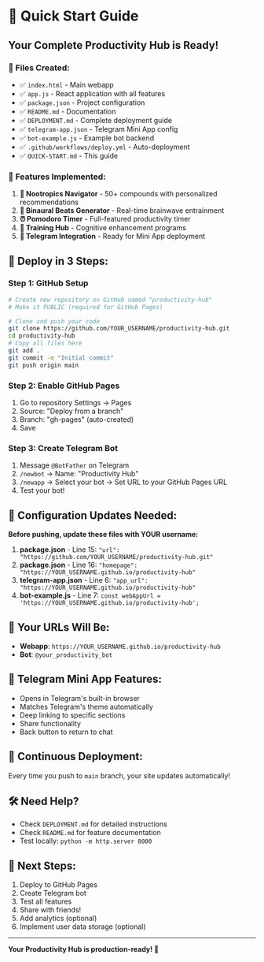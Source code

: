 # 🚀 Quick Start Guide

## Your Complete Productivity Hub is Ready!

### 📁 Files Created:
- ✅ `index.html` - Main webapp
- ✅ `app.js` - React application with all features
- ✅ `package.json` - Project configuration
- ✅ `README.md` - Documentation
- ✅ `DEPLOYMENT.md` - Complete deployment guide
- ✅ `telegram-app.json` - Telegram Mini App config
- ✅ `bot-example.js` - Example bot backend
- ✅ `.github/workflows/deploy.yml` - Auto-deployment
- ✅ `QUICK-START.md` - This guide

### 🎯 Features Implemented:
1. **🧠 Nootropics Navigator** - 50+ compounds with personalized recommendations
2. **🎵 Binaural Beats Generator** - Real-time brainwave entrainment
3. **⏰ Pomodoro Timer** - Full-featured productivity timer
4. **💪 Training Hub** - Cognitive enhancement programs
5. **📱 Telegram Integration** - Ready for Mini App deployment

## 🚀 Deploy in 3 Steps:

### Step 1: GitHub Setup
```bash
# Create new repository on GitHub named "productivity-hub"
# Make it PUBLIC (required for GitHub Pages)

# Clone and push your code
git clone https://github.com/YOUR_USERNAME/productivity-hub.git
cd productivity-hub
# Copy all files here
git add .
git commit -m "Initial commit"
git push origin main
```

### Step 2: Enable GitHub Pages
1. Go to repository Settings → Pages
2. Source: "Deploy from a branch"
3. Branch: "gh-pages" (auto-created)
4. Save

### Step 3: Create Telegram Bot
1. Message `@BotFather` on Telegram
2. `/newbot` → Name: "Productivity Hub"
3. `/newapp` → Select your bot → Set URL to your GitHub Pages URL
4. Test your bot!

## 🔧 Configuration Updates Needed:

**Before pushing, update these files with YOUR username:**

1. **package.json** - Line 15: `"url": "https://github.com/YOUR_USERNAME/productivity-hub.git"`
2. **package.json** - Line 16: `"homepage": "https://YOUR_USERNAME.github.io/productivity-hub"`
3. **telegram-app.json** - Line 6: `"app_url": "https://YOUR_USERNAME.github.io/productivity-hub"`
4. **bot-example.js** - Line 7: `const webAppUrl = 'https://YOUR_USERNAME.github.io/productivity-hub';`

## 🎉 Your URLs Will Be:
- **Webapp**: `https://YOUR_USERNAME.github.io/productivity-hub`
- **Bot**: `@your_productivity_bot`

## 📱 Telegram Mini App Features:
- Opens in Telegram's built-in browser
- Matches Telegram's theme automatically
- Deep linking to specific sections
- Share functionality
- Back button to return to chat

## 🔄 Continuous Deployment:
Every time you push to `main` branch, your site updates automatically!

## 🛠️ Need Help?
- Check `DEPLOYMENT.md` for detailed instructions
- Check `README.md` for feature documentation
- Test locally: `python -m http.server 8000`

## 🎯 Next Steps:
1. Deploy to GitHub Pages
2. Create Telegram bot
3. Test all features
4. Share with friends!
5. Add analytics (optional)
6. Implement user data storage (optional)

---

**Your Productivity Hub is production-ready! 🚀** 